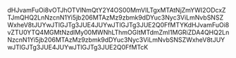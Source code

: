 dHJvamFuOi8vOTJhOTVlNmQtY2Y4OS00MmVlLTgxMTAtNjZmYWI2ODcxZTJmQHQ2LnNzcnN1Yi5jb206MTAzMz9zbmk9dDYuc3Nyc3ViLmNvbSNSZWxheV8tJUYwJTlGJTg3JUE4JUYwJTlGJTg3JUE2Q0FfMTYKdHJvamFuOi8vZTU0YTQ4MGMtNzdlMy00MWNhLThmOGItMTdmZmI1MGRiZDA4QHQ2LnNzcnN1Yi5jb206MTAzMz9zbmk9dDYuc3Nyc3ViLmNvbSNSZWxheV8tJUYwJTlGJTg3JUE4JUYwJTlGJTg3JUE2Q0FfMTcK